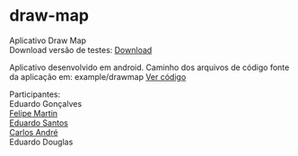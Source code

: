 # draw-map
Aplicativo Draw Map<br>
Download versão de testes: <a href="https://github.com/FilipeMartin/draw-map/blob/master/draw-map.apk" download="">Download</a>

Aplicativo desenvolvido em android.
Caminho dos arquivos de código fonte da aplicação em: example/drawmap <a href="https://github.com/FilipeMartin/draw-map/tree/master/app/src/main/java/com/example/drawmap">Ver código</a>

Participantes:<br>
Eduardo Gonçalves<br>
<a href="https://github.com/FilipeMartin?tab=repositories" target="_blank">Felipe Martin</a><br>
<a href="https://github.com/ricoeduardo?tab=repositories" target="_blank">Eduardo Santos</a><br>
<a href="https://github.com/carlos-dev?tab=repositories" target="_blank">Carlos André</a><br>
Eduardo Douglas<br>
